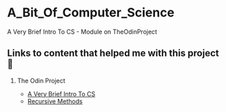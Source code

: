 # A_Bit_Of_Computer_Science
A Very Brief Intro To CS - Module on TheOdinProject

## Links to content that helped me with this project 🔗

1. The Odin Project

    - [A Very Brief Intro To CS](https://www.theodinproject.com/lessons/javascript-a-very-brief-intro-to-cs)
	- [Recursive Methods](https://www.theodinproject.com/lessons/javascript-recursive-methods)


